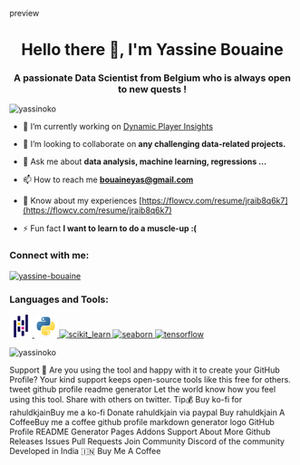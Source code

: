 preview
<h1 align="center">Hello there 👋, I'm Yassine Bouaine</h1>
<h3 align="center">A passionate Data Scientist from Belgium who is always open to new quests !</h3>

<p align="left"> <img src="https://komarev.com/ghpvc/?username=yassinoko&label=Profile%20views&color=0e75b6&style=flat" alt="yassinoko" /> </p>

- 🔭 I’m currently working on [Dynamic Player Insights](https://kickvision.streamlit.app/)

- 👯 I’m looking to collaborate on **any challenging data-related projects.**

- 💬 Ask me about **data analysis, machine learning, regressions ...**

- 📫 How to reach me **bouaineyas@gmail.com**

- 📄 Know about my experiences [https://flowcv.com/resume/jraib8q6k7](https://flowcv.com/resume/jraib8q6k7)

- ⚡ Fun fact **I want to learn to do a muscle-up :(**

<h3 align="left">Connect with me:</h3>
<p align="left">
<a href="https://linkedin.com/in/yassine-bouaine" target="blank"><img align="center" src="https://raw.githubusercontent.com/rahuldkjain/github-profile-readme-generator/master/src/images/icons/Social/linked-in-alt.svg" alt="yassine-bouaine" height="30" width="40" /></a>
</p>

<h3 align="left">Languages and Tools:</h3>
<p align="left"> <a href="https://pandas.pydata.org/" target="_blank" rel="noreferrer"> <img src="https://raw.githubusercontent.com/devicons/devicon/2ae2a900d2f041da66e950e4d48052658d850630/icons/pandas/pandas-original.svg" alt="pandas" width="40" height="40"/> </a> <a href="https://www.python.org" target="_blank" rel="noreferrer"> <img src="https://raw.githubusercontent.com/devicons/devicon/master/icons/python/python-original.svg" alt="python" width="40" height="40"/> </a> <a href="https://scikit-learn.org/" target="_blank" rel="noreferrer"> <img src="https://upload.wikimedia.org/wikipedia/commons/0/05/Scikit_learn_logo_small.svg" alt="scikit_learn" width="40" height="40"/> </a> <a href="https://seaborn.pydata.org/" target="_blank" rel="noreferrer"> <img src="https://seaborn.pydata.org/_images/logo-mark-lightbg.svg" alt="seaborn" width="40" height="40"/> </a> <a href="https://www.tensorflow.org" target="_blank" rel="noreferrer"> <img src="https://www.vectorlogo.zone/logos/tensorflow/tensorflow-icon.svg" alt="tensorflow" width="40" height="40"/> </a> </p>

<p><img align="center" src="https://github-readme-stats.vercel.app/api/top-langs?username=yassinoko&show_icons=true&locale=en&layout=compact" alt="yassinoko" /></p>

Support 🙏
Are you using the tool and happy with it to create your GitHub Profile?
Your kind support keeps open-source tools like this free for others.
tweet github profile readme generator
Let the world know how you feel using this tool. Share with others on twitter.
Tip💰
Buy ko-fi for rahuldkjainBuy me a ko-fi
Donate rahuldkjain via paypal
Buy rahuldkjain A CoffeeBuy me a coffee
github profile markdown generator logo
GitHub Profile README Generator
Pages
Addons
Support
About
More
Github
Releases
Issues
Pull Requests
Join Community
Discord of the community
Developed in India 🇮🇳
Buy Me A Coffee
